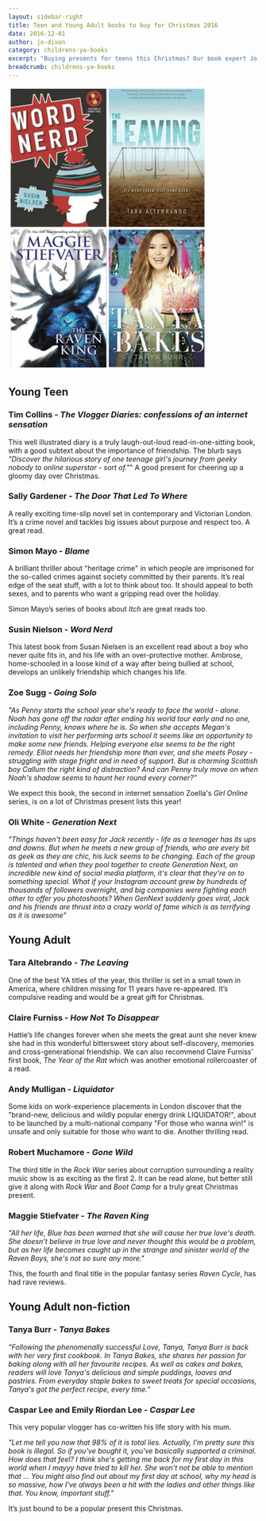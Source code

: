 ```yaml
---
layout: sidebar-right
title: Teen and Young Adult books to buy for Christmas 2016
date: 2016-12-01
author: jo-dixon
category: childrens-ya-books
excerpt: "Buying presents for teens this Christmas? Our book expert Jo is here to help"
breadcrumb: childrens-ya-books
---
```


![Word Nerd, The Leaving, The Raven King, Tanya Bakes](/images/featured/featured-ya-xmas.jpg)

<h2>Young Teen</h2>

<h3>Tim Collins - <cite>The Vlogger Diaries: confessions of an internet sensation</cite></h3>

This well illustrated diary is a truly laugh-out-loud read-in-one-sitting book, with a good subtext about the importance of friendship. The blurb says *"Discover the hilarious story of one teenage girl's journey from geeky nobody to online superstar - sort of."*" A good present for cheering up a gloomy day over Christmas.

<h3>Sally Gardener - <cite>The Door That Led To Where</cite></h3>

A really exciting time-slip novel set in contemporary and Victorian London. It’s a crime novel and tackles big issues about purpose and respect too. A great read.

<h3>Simon Mayo - <cite>Blame</cite></h3>

A brilliant thriller about "heritage crime" in which people are imprisoned for the so-called crimes against society committed by their parents. It’s real edge of the seat stuff, with a lot to think about too. It should appeal to both sexes, and to parents who want a gripping read over the holiday.

Simon Mayo’s series of books about <cite>Itch</cite> are great reads too.

<h3>Susin Nielson - <cite>Word Nerd</cite></h3>

This latest book from Susan Nielsen is an excellent read about a boy who never quite fits in, and his life with an over-protective mother. Ambrose, home-schooled in a loose kind of a way after being bullied at school, develops an unlikely friendship which changes his life.

<h3>Zoe Sugg - <cite>Going Solo</cite></h3>

*"As Penny starts the school year she's ready to face the world - alone. Noah has gone off the radar after ending his world tour early and no one, including Penny, knows where he is. So when she accepts Megan's invitation to visit her performing arts school it seems like an opportunity to make some new friends. Helping everyone else seems to be the right remedy. Elliot needs her friendship more than ever, and she meets Posey - struggling with stage fright and in need of support. But is charming Scottish boy Callum the right kind of distraction? And can Penny truly move on when Noah's shadow seems to haunt her round every corner?"*

We expect this book, the second in internet sensation Zoella's <cite>Girl Online</cite> series, is on a lot of Christmas present lists this year!

<h3>Oli White - <cite>Generation Next</cite></h3>

*"Things haven't been easy for Jack recently - life as a teenager has its ups and downs. But when he meets a new group of friends, who are every bit as geek as they are chic, his luck seems to be changing. Each of the group is talented and when they pool together to create Generation Next, an incredible new kind of social media platform, it's clear that they're on to something special. What if your Instagram account grew by hundreds of thousands of followers overnight, and big companies were fighting each other to offer you photoshoots? When GenNext suddenly goes viral, Jack and his friends are thrust into a crazy world of fame which is as terrifying as it is awesome"*

<h2>Young Adult</h2>

<h3>Tara Altebrando - <cite>The Leaving</cite></h3>

One of the best YA titles of the year, this thriller is set in a small town in America, where children missing for 11 years have re-appeared. It’s compulsive reading and would be a great gift for Christmas.

<h3>Claire Furniss - <cite>How Not To Disappear</cite></h3>

Hattie’s life changes forever when she meets the great aunt she never knew she had in this wonderful bittersweet story about self-discovery, memories and cross-generational friendship. We can also recommend Claire Furniss’ first book, <cite>The Year of the Rat</cite> which was another emotional rollercoaster of a read.

<h3>Andy Mulligan - <cite>Liquidator</cite></h3>

Some kids on work-experience placements in London discover that the "brand-new, delicious and wildly popular energy drink LIQUIDATOR!", about to be launched by a multi-national company "For those who wanna win!" is unsafe and only suitable for those who want to die. Another thrilling read.

<h3>Robert Muchamore - <cite>Gone Wild</cite></h3>

The third title in the <cite>Rock War</cite> series about corruption surrounding a reality music show is as exciting as the first 2. It can be read alone, but better still give it along with <cite>Rock War</cite> and <cite>Boot Camp</cite> for a truly great Christmas present.

<h3>Maggie Stiefvater - <cite>The Raven King</cite></h3>

*"All her life, Blue has been warned that she will cause her true love's death. She doesn't believe in true love and never thought this would be a problem, but as her life becomes caught up in the strange and sinister world of the Raven Boys, she's not so sure any more."*

This, the fourth and final title in the popular fantasy series <cite>Raven Cycle</cite>, has had rave reviews.

<h2>Young Adult non-fiction</cite>

<h3>Tanya Burr - <cite>Tanya Bakes</cite></h3>

*"Following the phenomenally successful <cite>Love, Tanya</cite>, Tanya Burr is back with her very first cookbook. In <cite>Tanya Bakes</cite>, she shares her passion for baking along with all her favourite recipes. As well as cakes and bakes, readers will love Tanya's delicious and simple puddings, loaves and pastries. From everyday staple bakes to sweet treats for special occasions, Tanya's got the perfect recipe, every time."*

<h3>Caspar Lee and Emily Riordan Lee - <cite>Caspar Lee</cite></h3>

This very popular vlogger has co-written his life story with his mum.

*"Let me tell you now that 98% of it is total lies. Actually, I'm pretty sure this book is illegal. So if you've bought it, you've basically supported a criminal. How does that feel? I think she's getting me back for my first day in this world when I mayyy have tried to kill her. She won't not be able to mention that ... You might also find out about my first day at school, why my head is so massive, how I've always been a hit with the ladies and other things like that. You know, important stuff."*

It’s just bound to be a popular present this Christmas.
